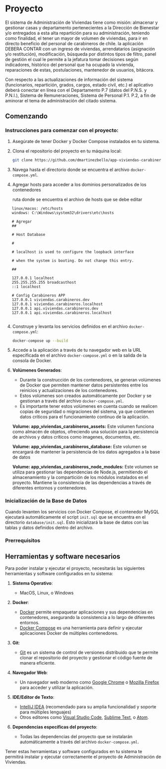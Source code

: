 # Proyecto

El sistema de Administración de Viviendas tiene como misión: almacenar y gestionar casas y departamento pertenecientes a la Dirección de Bienestar y/o entregados a esta alta repartición para su administración, teniendo como finalidad, el tener un mayor de volumen de viviendas, para ir en directo beneficio del personal de carabineros de chile.
la aplicación DEBERA CONTAR con un ingreso de viviendas, arrendatarios (asignación y/o restitución), modificación, búsqueda por distintos tipos de filtro, panel de gestión el cual le permite a la jefatura tomar decisiones según indicadores, histórico del personal que ha ocupado la vivienda, reparaciones de estas, postulaciones, mantenedor de usuarios, bitácora.

Con respecto a las actualizaciones de información del sistema (funcionarios, repartición, grados, cargos, estado civil, etc.) el aplicativo deberá conectar en línea con el Departamento P.7 (datos del P.N.S. y P.N.I.), Sistema de Remuneraciones, Sistema de Personal P.1. P.2, a fin de aminorar el tema de administración del citado sistema.


## Comenzando

### Instrucciones para comenzar con el proyecto:

1. Asegúrate de tener Docker y Docker Compose instalados en tu sistema.
2. Clona el repositorio del proyecto en tu máquina local:
   ```sh
   git clone https://github.com/dmartinezbello/app-viviendas-carabineros.git
   ```
3. Navega hasta el directorio donde se encuentra el archivo `docker-compose.yml`.
4. Agregar hosts para acceder a los dominios personalizados de los contenedores

   ruta donde se encuentra el archivo de hosts que se debe editar 
```
   linux/macos: /etc/hosts
   windows: C:\Windows\system32\drivers\etc\hosts
   
   # Agregar
   ##

   # Host Database
   
   #
   
   # localhost is used to configure the loopback interface
   
   # when the system is booting. Do not change this entry.
   
   ##
   
   127.0.0.1 localhost
   255.255.255.255 broadcasthost
   ::1 localhost
   
   # Config Carabineros APP
   127.0.0.1 viviendas.carabineros.dev
   127.0.0.1 viviendas.carabineros.localhost
   127.0.0.1 api.viviendas.carabineros.dev
   127.0.0.1 api.viviendas.carabineros.localhost
   
```
4. Construye y levanta los servicios definidos en el archivo `docker-compose.yml`:
   ```sh
   docker-compose up --build
   ```
5. Accede a la aplicación a través de tu navegador web en la URL especificada en el archivo `docker-compose.yml` o en la
   salida de la consola de Docker.
6. **Volúmenes Generados**:
   - Durante la construcción de los contenedores, se generan volúmenes de Docker que permiten mantener datos
     persistentes entre los reinicios y actualizaciones de los contenedores.
   - Estos volúmenes son creados automáticamente por Docker y se gestionan a través del archivo `docker-compose.yml`.
   - Es importante tener estos volúmenes en cuenta cuando se realicen copias de seguridad o migraciones del sistema, ya
     que contienen datos críticos para el funcionamiento continuo de la aplicación.
   
   **Volume: app_viviendas_carabineros_assets:**
   Este volumen funciona como almacén de objetos, ofreciendo una solución para la persistencia de archivos y datos críticos como imagenes, documentos, etc.
   
   **Volume: app_viviendas_carabineros_database:**
   Este volumen se encargará de mantener la persistencia de los datos agregados a la base de datos

   **Volume: app_viviendas_carabineros_node_modules:**
   Este volumen se utiliza para gestionar las dependencias de Node.js, permitiendo el almacenamiento y la compartición de 
   los módulos instalados en el proyecto. Mantiene la consistencia de las dependencias a través de diferentes entornos y 
   contenedores.


### Inicialización de la Base de Datos

Cuando levanten los servicios con Docker Compose, el contenedor MySQL ejecutará automáticamente el script
`init.sql` que se encuentra en el directorio `database/init.sql`. Esto inicializará la base de datos con las tablas y datos
definidos dentro del archivo.

### Prerrequisitos

## Herramientas y software necesarios

Para poder instalar y ejecutar el proyecto, necesitarás las siguientes herramientas y software configurados en tu
sistema:

1. **Sistema Operativo**:
    - MacOS, Linux, o Windows

2. **Docker**:
    - [Docker](https://www.docker.com/products/docker-desktop) permite empaquetar aplicaciones y sus dependencias en
      contenedores, asegurando la consistencia a lo largo de diferentes entornos.
    - [Docker Compose](https://docs.docker.com/compose/) es una herramienta para definir y ejecutar aplicaciones Docker
      de múltiples contenedores.

3. **Git**:
    - [Git](https://git-scm.com/downloads) es un sistema de control de versiones distribuido que te permite clonar el
      repositorio del proyecto y gestionar el código fuente de manera eficiente.

4. **Navegador Web**:
    - Un navegador web moderno como [Google Chrome](https://www.google.com/chrome/)
      o [Mozilla Firefox](https://www.mozilla.org/firefox/) para acceder y utilizar la aplicación.

5. **IDE/Editor de Texto**:
    - [IntelliJ IDEA](https://www.jetbrains.com/idea/) (recomendado para su amplia funcionalidad y soporte para
      múltiples lenguajes)
    - Otros editores
      como [Visual Studio Code](https://code.visualstudio.com/), [Sublime Text](https://www.sublimetext.com/),
      o [Atom](https://atom.io/).

6. **Dependencias específicas del proyecto**:
    - Todas las dependencias del proyecto que se instalarán automáticamente a través del archivo `docker-compose.yml`.

Tener estas herramientas y software configurados en tu sistema te permitirá instalar y ejecutar correctamente el
proyecto de Administración de Viviendas.
